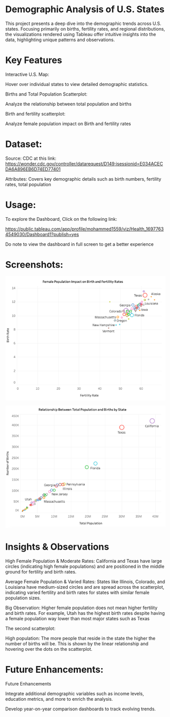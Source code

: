 # Demographic Analysis of U.S. States



This project presents a deep dive into the demographic trends across U.S. states. Focusing primarily on births, fertility rates, and regional distributions, the visualizations rendered using Tableau offer intuitive insights into the data, highlighting unique patterns and observations.


# Key Features

Interactive U.S. Map: 

Hover over individual states to view detailed demographic statistics.

Births and Total Population Scatterplot: 

Analyze the relationship between total population and births

Birth and fertility scatterplot: 

Analyze female population impact on Birth and fertility rates

# Dataset: 

Source: CDC at this link: https://wonder.cdc.gov/controller/datarequest/D149;jsessionid=E034ACECDA6A896EB6D74ED77401

Attributes: Covers key demographic details such as birth numbers, fertility rates, total population


# Usage: 

To explore the Dashboard, Click on the following link:

https://public.tableau.com/app/profile/mohammed1559/viz/Health_16977634549030/Dashboard1?publish=yes

Do note to view the dashboard in full screen to get a better experience 


# Screenshots: 

![Female population impact on Fertility and birth rates](pic1.png)

![Total births vs population](pic2.png)


# Insights & Observations


High Female Population & Moderate Rates: California and Texas have large circles (indicating high female populations) and are positioned in the middle ground for fertility and birth rates.

Average Female Population & Varied Rates: States like Illinois, Colorado, and Louisiana have medium-sized circles and are spread across the scatterplot, indicating varied fertility and birth rates for states with similar female population sizes.


Big Observation: Higher female population does not mean higher fertility and birth rates. For example, Utah has the highest birth rates despite having a female population way lower than most major states such as Texas

The second scatterplot: 

High population: The more people that reside in the state the higher the number of births will be. This is shown by the linear relationship and hovering over the dots on the scatterplot.


# Future Enhancements: 

Future Enhancements

Integrate additional demographic variables such as income levels, education metrics, and more to enrich the analysis.

Develop year-on-year comparison dashboards to track evolving trends.

